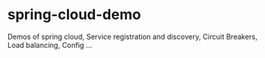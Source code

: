 # spring-cloud-demo
Demos of spring cloud, Service registration and discovery, Circuit Breakers, Load balancing, Config ...
